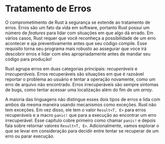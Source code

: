 <!--
# Error Handling
-->

# Tratamento de Erros

<!--
Rust’s commitment to reliability extends to error handling. Errors are a fact
of life in software, so Rust has a number of features for handling situations
in which something goes wrong. In many cases, Rust requires you to acknowledge
the possibility of an error and take some action before your code will compile.
This requirement makes your program more robust by ensuring that you’ll
discover errors and handle them appropriately before you’ve deployed your code
to production!
-->

O comprometimento de Rust à segurança se extende ao tratamento de erros. Erros
são um fato da vida em software, portanto Rust possui um número de *features*
para lidar com situações em que algo dá errado. Em vários casos, Rust requer que
você reconheça a possibilidade de um erro acontecer e aja preventivamente antes
que seu código compile. Esse requisito torna seu programa mais robusto ao assegurar
que voce irá descobrir erros e lidar com eles apropriadamente antes de mandar seu
código para produção!

<!--
Rust groups errors into two major categories: *recoverable* and *unrecoverable*
errors. For a recoverable error, such as a file not found error, it’s
reasonable to report the problem to the user and retry the operation.
Unrecoverable errors are always symptoms of bugs, like trying to access a
location beyond the end of an array.
-->

Rust agrupa erros em duas categorias principais: *recuperáveis* e *irrecuperáveis*.
Erros recuperáveis são situações em que é razoável reportar o problema ao usuário
e tentar a operação novamente, como um erro de arquivo não encontrado. Erros 
irrecuperáveis são sempre sintomas de bugs, como tentar acessar uma localização
além do fim de um *array*.

<!--
Most languages don’t distinguish between these two kinds of errors and handle
both in the same way, using mechanisms such as exceptions. Rust doesn’t have
exceptions. Instead, it has the type `Result<T, E>` for recoverable errors and
the `panic!` macro that stops execution when the program encounters an
unrecoverable error. This chapter covers calling `panic!` first and then talks
about returning `Result<T, E>` values. Additionally, we’ll explore
considerations when deciding whether to try to recover from an error or to stop
execution.
-->

A maioria das linguagens não distingue esses dois tipos de erros e lida
com ambos da mesma maneira usando mecanismos como exceções. Rust não tem
exceções. Em vez disso, ele tem o valor `Result<T, E>` para erros recuperáveis
e a macro `panic!` que para a execução ao encontrar um erro irrecuperável. Esse
capítulo cobre primeiro como chamar `panic!` e depois fala sobre retornar valores
`Result<T, E>`. Adicionalmente, vamos explorar o que se levar em consideração
para decidir entre tentar se recuperar de um erro ou parar execução.


